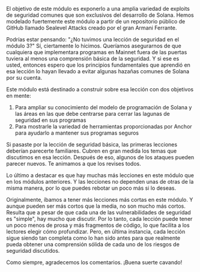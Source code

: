El objetivo de este módulo es exponerlo a una amplia variedad de exploits de seguridad comunes que son exclusivos del desarrollo de Solana. Hemos modelado fuertemente este módulo a partir de un repositorio público de GitHub llamado Sealevel Attacks creado por el gran Armani Ferrante.

Podrías estar pensando: "¿No tuvimos una lección de seguridad en el módulo 3?" Sí, ciertamente lo hicimos. Queríamos asegurarnos de que cualquiera que implementara programas en Mainnet fuera de las puertas tuviera al menos una comprensión básica de la seguridad. Y si ese es usted, entonces espero que los principios fundamentales que aprendió en esa lección lo hayan llevado a evitar algunas hazañas comunes de Solana por su cuenta.

Este módulo está destinado a construir sobre esa lección con dos objetivos en mente:

1. Para ampliar su conocimiento del modelo de programación de Solana y las áreas en las que debe centrarse para cerrar las lagunas de seguridad en sus programas
2. Para mostrarle la variedad de herramientas proporcionadas por Anchor para ayudarlo a mantener sus programas seguros

Si pasaste por la lección de seguridad básica, las primeras lecciones deberían parecerte familiares. Cubren en gran medida los temas que discutimos en esa lección. Después de eso, algunos de los ataques pueden parecer nuevos. Te animamos a que los revises todos.

Lo último a destacar es que hay muchas más lecciones en este módulo que en los módulos anteriores. Y las lecciones no dependen unas de otras de la misma manera, por lo que puedes rebotar un poco más si lo deseas.

Originalmente, íbamos a tener más lecciones más cortas en este módulo. Y aunque pueden ser más cortos que la media, no son mucho más cortos. Resulta que a pesar de que cada una de las vulnerabilidades de seguridad es "simple", hay mucho que discutir. Por lo tanto, cada lección puede tener un poco menos de prosa y más fragmentos de código, lo que facilita a los lectores elegir cómo profundizar. Pero, en última instancia, cada lección sigue siendo tan completa como lo han sido antes para que realmente pueda obtener una comprensión sólida de cada uno de los riesgos de seguridad discutidos.

Como siempre, agradecemos los comentarios. ¡Buena suerte cavando!
